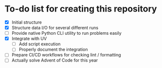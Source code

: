 # To-do list for creating this repository

- [x] Initial structure
- [x] Structure data I/O for several different runs
- [ ] Provide native Python CLI utility to run problems easily
- [x] Integrate with UV
	- [ ] Add script execution
	- [ ] Properly document the integration
- [ ] Prepare CI/CD workflows for checking lint / formatting
- [ ] Actually solve Advent of Code for this year
